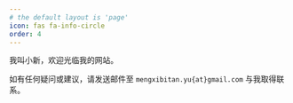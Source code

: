 ```yaml
---
# the default layout is 'page'
icon: fas fa-info-circle
order: 4
---
```


我叫小新，欢迎光临我的网站。

如有任何疑问或建议，请发送邮件至 `mengxibitan.yu{at}gmail.com` 与我取得联系。